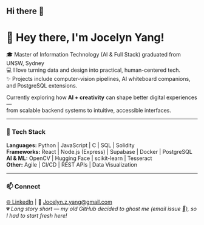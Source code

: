 ## Hi there 👋

# 🌿 Hey there, I'm Jocelyn Yang!

🎓 Master of Information Technology (AI & Full Stack) graduated from UNSW, Sydney  
💻 I love turning data and design into practical, human-centered tech.  
✨ Projects include computer-vision pipelines, AI whiteboard companions, and PostgreSQL extensions.

Currently exploring how **AI + creativity** can shape better digital experiences —  
from scalable backend systems to intuitive, accessible interfaces.

---

### 🧠 Tech Stack
**Languages:** Python | JavaScript | C | SQL | Solidity  
**Frameworks:** React | Node.js (Express) | Supabase | Docker | PostgreSQL  
**AI & ML:** OpenCV | Hugging Face | scikit-learn | Tesseract  
**Other:** Agile | CI/CD | REST APIs | Data Visualization  

---

### 📫 Connect
[🌐 LinkedIn](https://www.linkedin.com/in/jocelyn-z-yang) | 📧 Jocelyn.z.yang@gmail.com  
💔 *Long story short — my old GitHub decided to ghost me (email issue 🙈), so I had to start fresh here!*
